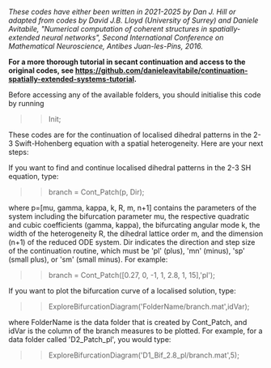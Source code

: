 *These codes have either been written in 2021-2025 by Dan J. Hill or adapted from codes by David J.B. Lloyd (University of Surrey) and Daniele Avitabile, "Numerical computation of coherent structures in spatially-extended neural networks", Second International Conference on Mathematical Neuroscience, Antibes Juan-les-Pins, 2016.*

**For a more thorough tutorial in secant continuation and access to the original codes, see https://github.com/danieleavitabile/continuation-spatially-extended-systems-tutorial.**

Before accessing any of the available folders, you should initialise this code by running

> > Init;

These codes are for the continuation of localised dihedral patterns in the 2-3 Swift-Hohenberg equation with a spatial heterogeneity. Here are your next steps:

If you want to find and continue localised dihedral patterns in the 2-3 SH equation, type:

> > branch = Cont_Patch(p, Dir);

where p=[mu, gamma, kappa, k, R, m, n+1] contains the parameters of the system including the bifurcation parameter mu, the respective quadratic and cubic coefficients (gamma, kappa), the bifurcating angular mode k, the width of the heterogeneity R, the dihedral lattice order m, and the dimension (n+1) of the reduced ODE system. Dir indicates the direction and step size of the continuation routine, which must be 'pl' (plus), 'mn' (minus), 'sp' (small plus), or 'sm' (small minus). For example:

> > branch = Cont_Patch([0.27, 0, -1, 1, 2.8, 1, 15],'pl');

If you want to plot the bifurcation curve of a localised solution, type:
> > ExploreBifurcationDiagram('FolderName/branch.mat',idVar);

where FolderName is the data folder that is created by Cont_Patch, and idVar is the column of the branch measures to be plotted. For example, for a data folder called 'D2_Patch_pl', you would type:

>> ExploreBifurcationDiagram('D1_Bif_2.8_pl/branch.mat',5);
